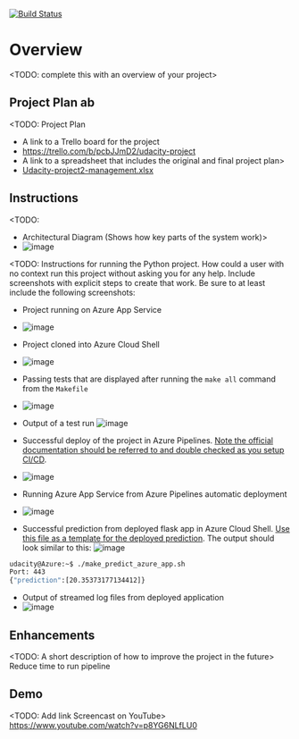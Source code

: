 [![Build Status](https://dev.azure.com/yenhoainfra0872/Flask-ML-Deploy/_apis/build/status/duyenhoa.Udacity-project2a?branchName=main)](https://dev.azure.com/yenhoainfra0872/Flask-ML-Deploy/_build/latest?definitionId=3&branchName=main)
# Overview

<TODO: complete this with an overview of your project>

## Project Plan ab
<TODO: Project Plan

* A link to a Trello board for the project
* https://trello.com/b/pcbJJmD2/udacity-project
* A link to a spreadsheet that includes the original and final project plan>
* [Udacity-project2-management.xlsx](https://github.com/duyenhoa/Udacity-project2a/files/8973101/Udacity-project2-management.xlsx)


## Instructions

<TODO:  
* Architectural Diagram (Shows how key parts of the system work)>
* ![image](https://user-images.githubusercontent.com/48123914/175456827-075b2951-63ec-4863-9437-69b128df7ff6.png)


<TODO:  Instructions for running the Python project.  How could a user with no context run this project without asking you for any help.  Include screenshots with explicit steps to create that work. Be sure to at least include the following screenshots:

* Project running on Azure App Service
* ![image](https://user-images.githubusercontent.com/48123914/175456905-7cc6614c-b5c7-4089-a158-318bb6c06013.png)


* Project cloned into Azure Cloud Shell
* ![image](https://user-images.githubusercontent.com/48123914/175457020-4d68d89d-0c06-4008-8a72-91a20e291b3f.png)


* Passing tests that are displayed after running the `make all` command from the `Makefile`
* ![image](https://user-images.githubusercontent.com/48123914/175457259-f1ad6f56-1849-4900-8eab-2dab138429c8.png)


* Output of a test run
![image](https://user-images.githubusercontent.com/48123914/175989651-709bd7d9-3abb-4a59-80fa-080a65b77efb.png)


* Successful deploy of the project in Azure Pipelines.  [Note the official documentation should be referred to and double checked as you setup CI/CD](https://docs.microsoft.com/en-us/azure/devops/pipelines/ecosystems/python-webapp?view=azure-devops).
* ![image](https://user-images.githubusercontent.com/48123914/175457725-7a80673f-31db-42e4-8e22-c14b09664d80.png)


* Running Azure App Service from Azure Pipelines automatic deployment
* ![image](https://user-images.githubusercontent.com/48123914/175458296-0178a14c-d997-4912-bfe3-ba47c2dd81be.png)


* Successful prediction from deployed flask app in Azure Cloud Shell.  [Use this file as a template for the deployed prediction](https://github.com/udacity/nd082-Azure-Cloud-DevOps-Starter-Code/blob/master/C2-AgileDevelopmentwithAzure/project/starter_files/flask-sklearn/make_predict_azure_app.sh).
The output should look similar to this:
![image](https://user-images.githubusercontent.com/48123914/175458545-771191bc-b54f-4163-9c6c-f66beaff6cd4.png)


```bash
udacity@Azure:~$ ./make_predict_azure_app.sh
Port: 443
{"prediction":[20.35373177134412]}
```

* Output of streamed log files from deployed application
* ![image](https://user-images.githubusercontent.com/48123914/175458716-9b0300f8-5031-49ea-9d4e-c38dceb9ee9f.png)


> 

## Enhancements

<TODO: A short description of how to improve the project in the future>
Reduce time to run pipeline

## Demo 

<TODO: Add link Screencast on YouTube>
https://www.youtube.com/watch?v=p8YG6NLfLU0


